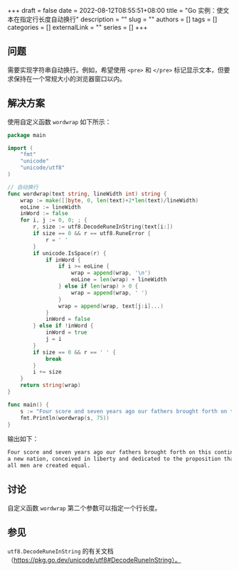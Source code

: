 +++ 
draft = false
date = 2022-08-12T08:55:51+08:00
title = "Go 实例：使文本在指定行长度自动换行"
description = ""
slug = ""
authors = []
tags = []
categories = []
externalLink = ""
series = []
+++

## 问题

需要实现字符串自动换行。例如，希望使用 `<pre>` 和 `</pre>` 标记显示文本，但要求保持在一个常规大小的浏览器窗口以内。

## 解决方案

使用自定义函数 `wordwrap` 如下所示：

```go
package main

import (
	"fmt"
	"unicode"
	"unicode/utf8"
)

// 自动换行
func wordwrap(text string, lineWidth int) string {
	wrap := make([]byte, 0, len(text)+2*len(text)/lineWidth)
	eoLine := lineWidth
	inWord := false
	for i, j := 0, 0; ; {
		r, size := utf8.DecodeRuneInString(text[i:])
		if size == 0 && r == utf8.RuneError {
			r = ' '
		}
		if unicode.IsSpace(r) {
			if inWord {
				if i >= eoLine {
					wrap = append(wrap, '\n')
					eoLine = len(wrap) + lineWidth
				} else if len(wrap) > 0 {
					wrap = append(wrap, ' ')
				}
				wrap = append(wrap, text[j:i]...)
			}
			inWord = false
		} else if !inWord {
			inWord = true
			j = i
		}
		if size == 0 && r == ' ' {
			break
		}
		i += size
	}
	return string(wrap)
}

func main() {
	s := "Four score and seven years ago our fathers brought forth on this continent a new nation, conceived in liberty and dedicated to the proposition that all men are created equal."
	fmt.Println(wordwrap(s, 75))
}
```

输出如下：

```bash
Four score and seven years ago our fathers brought forth on this continent
a new nation, conceived in liberty and dedicated to the proposition that
all men are created equal.
```

## 讨论

自定义函数 `wordwrap` 第二个参数可以指定一个行长度。

## 参见

`utf8.DecodeRuneInString` 的有关文档（https://pkg.go.dev/unicode/utf8#DecodeRuneInString）。